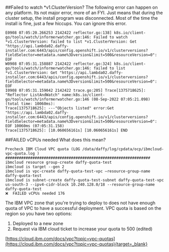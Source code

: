 <script>
  document.title = "Common Errors";
</script>

##Failed to watch *v1.ClusterVersion?
The following error can happen on any platform.  Its not major error, more of an FYI.  Just means that during the cluster setup, the install program was disconnected. Most of the time the install is fine, just a few hiccups. You can ignore this error.
```
E0908 07:05:20.266253 2142422 reflector.go:138] k8s.io/client-go/tools/watch/informerwatcher.go:146: Failed to watch *v1.ClusterVersion: failed to list *v1.ClusterVersion: Get "https://api.lambda02.daffy-installer.com:6443/apis/config.openshift.io/v1/clusterversions?fieldSelector=metadata.name%3Dversion&limit=500&resourceVersion=0": EOF
W0908 07:05:31.158887 2142422 reflector.go:324] k8s.io/client-go/tools/watch/informerwatcher.go:146: failed to list *v1.ClusterVersion: Get "https://api.lambda02.daffy-installer.com:6443/apis/config.openshift.io/v1/clusterversions?fieldSelector=metadata.name%3Dversion&limit=500&resourceVersion=0": EOF
I0908 07:05:31.159042 2142422 trace.go:205] Trace[1375718625]: "Reflector ListAndWatch" name:k8s.io/client-go/tools/watch/informerwatcher.go:146 (08-Sep-2022 07:05:21.098) (total time: 10060ms):
Trace[1375718625]: ---"Objects listed" error:Get "https://api.lambda02.daffy-installer.com:6443/apis/config.openshift.io/v1/clusterversions?fieldSelector=metadata.name%3Dversion&limit=500&resourceVersion=0": EOF 10060ms (07:05:31.158)
Trace[1375718625]: [10.060656161s] [10.060656161s] END
```

##FAILED vCPUs needed
What does this mean?
```
Precheck IBM Cloud VPC quota (LOG /data/daffy/log/cpdata/ocp/ibmcloud-vpc-quota.log )
################################################################
ibmcloud resource group-create daffy-quota-test
ibmcloud is target --gen 2
ibmcloud is vpc-create daffy-quota-test-vpc —resource-group-name daffy-quota-test
ibmcloud is subnet-create daffy-quota-test-subnet daffy-quota-test-vpc us-south-3 --ipv4-cidr-block 10.240.128.0/18 --resource-group-name daffy-quota-test
❌  FAILED vCPUs needed 176
```
The IBM VPC zone that you're trying to deploy to does not have enough quota of VPC to have a successful deployment.
VPC quota is based on the region so you have two options:

1.  Deployed to a new zone
2.  Request via IBM cloud ticket to increase your quota to 500 (edited)

[https://cloud.ibm.com/docs/vpc?topic=vpc-quotas](https://cloud.ibm.com/docs/vpc?topic=vpc-quotas){target=_blank}
